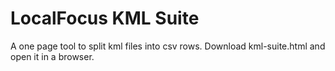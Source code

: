 # LocalFocus KML Suite

A one page tool to split kml files into csv rows.
Download kml-suite.html and open it in a browser.